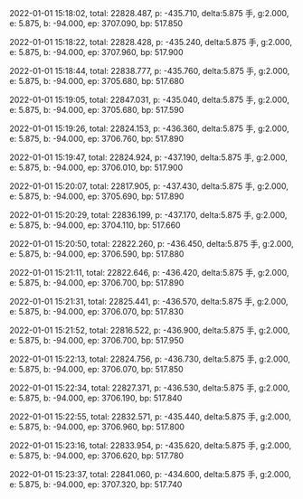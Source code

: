 2022-01-01 15:18:02, total: 22828.487, p: -435.710, delta:5.875 手, g:2.000, e: 5.875, b: -94.000, ep: 3707.090, bp: 517.850

2022-01-01 15:18:22, total: 22828.428, p: -435.240, delta:5.875 手, g:2.000, e: 5.875, b: -94.000, ep: 3707.960, bp: 517.900

2022-01-01 15:18:44, total: 22838.777, p: -435.760, delta:5.875 手, g:2.000, e: 5.875, b: -94.000, ep: 3705.680, bp: 517.680

2022-01-01 15:19:05, total: 22847.031, p: -435.040, delta:5.875 手, g:2.000, e: 5.875, b: -94.000, ep: 3705.680, bp: 517.590

2022-01-01 15:19:26, total: 22824.153, p: -436.360, delta:5.875 手, g:2.000, e: 5.875, b: -94.000, ep: 3706.760, bp: 517.890

2022-01-01 15:19:47, total: 22824.924, p: -437.190, delta:5.875 手, g:2.000, e: 5.875, b: -94.000, ep: 3706.010, bp: 517.900

2022-01-01 15:20:07, total: 22817.905, p: -437.430, delta:5.875 手, g:2.000, e: 5.875, b: -94.000, ep: 3705.690, bp: 517.890

2022-01-01 15:20:29, total: 22836.199, p: -437.170, delta:5.875 手, g:2.000, e: 5.875, b: -94.000, ep: 3704.110, bp: 517.660

2022-01-01 15:20:50, total: 22822.260, p: -436.450, delta:5.875 手, g:2.000, e: 5.875, b: -94.000, ep: 3706.590, bp: 517.880

2022-01-01 15:21:11, total: 22822.646, p: -436.420, delta:5.875 手, g:2.000, e: 5.875, b: -94.000, ep: 3706.700, bp: 517.890

2022-01-01 15:21:31, total: 22825.441, p: -436.570, delta:5.875 手, g:2.000, e: 5.875, b: -94.000, ep: 3706.070, bp: 517.830

2022-01-01 15:21:52, total: 22816.522, p: -436.900, delta:5.875 手, g:2.000, e: 5.875, b: -94.000, ep: 3706.700, bp: 517.950

2022-01-01 15:22:13, total: 22824.756, p: -436.730, delta:5.875 手, g:2.000, e: 5.875, b: -94.000, ep: 3706.070, bp: 517.850

2022-01-01 15:22:34, total: 22827.371, p: -436.530, delta:5.875 手, g:2.000, e: 5.875, b: -94.000, ep: 3706.190, bp: 517.840

2022-01-01 15:22:55, total: 22832.571, p: -435.440, delta:5.875 手, g:2.000, e: 5.875, b: -94.000, ep: 3706.960, bp: 517.800

2022-01-01 15:23:16, total: 22833.954, p: -435.620, delta:5.875 手, g:2.000, e: 5.875, b: -94.000, ep: 3706.620, bp: 517.780

2022-01-01 15:23:37, total: 22841.060, p: -434.600, delta:5.875 手, g:2.000, e: 5.875, b: -94.000, ep: 3707.320, bp: 517.740